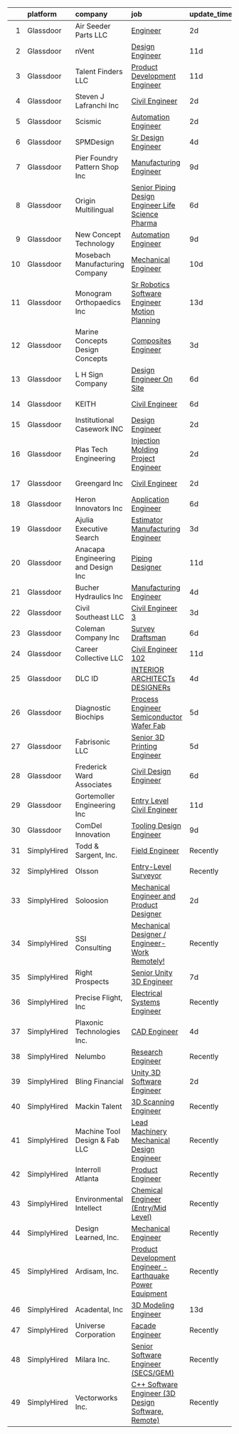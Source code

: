 

|    | platform    | company                             | job                                                                                                                                                                                                                                                                                                                                                                                                                                                                                                                                                                                                                                                                                                                                                                                                                                                                                                                                                                                                                                               | update_time   | location              |
|---:|:------------|:------------------------------------|:--------------------------------------------------------------------------------------------------------------------------------------------------------------------------------------------------------------------------------------------------------------------------------------------------------------------------------------------------------------------------------------------------------------------------------------------------------------------------------------------------------------------------------------------------------------------------------------------------------------------------------------------------------------------------------------------------------------------------------------------------------------------------------------------------------------------------------------------------------------------------------------------------------------------------------------------------------------------------------------------------------------------------------------------------|:--------------|:----------------------|
|  1 | Glassdoor   | Air Seeder Parts LLC                | [Engineer](https://www.glassdoor.com/partner/jobListing.htm?pos=108&ao=1110586&s=58&guid=000001815be0f976b3ef239cdc719855&src=GD_JOB_AD&t=SR&vt=w&ea=1&cs=1_3eaa8112&cb=1655103879990&jobListingId=1007931454522&cpc=9C2513B8B21880CA&jrtk=3-0-1g5du1ud9r0i8801-1g5du1udnjm5n800-b5a62d5b1962bdfd--6NYlbfkN0A4hgeKHdLyHgzaskNEvl2xXMVaueUT71iJOYpLYISQUFvRYNkZjTydQ3Mt1guCgTjyZfk_dqfLWB9hEZbgiAsZ7YXLxNlxCbhIYVJP457aFnA89Syza5Vm2UhJuW42rcF0keUIM400c2okr5DRxuaIS6rzuAeg2edxT2RE0n1C87hG0eshOafxSLHa4vdgTXkTVX-xknRzOuejXQ-omcwol78GHM2I6EWo04BpKl0aghUDNfivYQmTiL2hngqkRjqHGPfEsiCSSGn2N0PG8k3pjkt00pl7WG7ZHqovZTJi01_1gsRQReOKAl1w-kNDcVghjdMJwRFUF4lPf32o9mXyet_9YgJJc9gr5MKXxB9uAR4etiHgg1Lo4N5Wu_V0JbegOrDi7heE5O-0Ky7GSOwTUwWNTkIYvPEj4fxKs-C-z5cWD8qXcUJ3dhMNDJIPiuTyv7KTmqRjx_SPwM5G0I0FYy5ZWMB5ndIw3apFSVgGUlbYfV4gFTqW1-YzGQfy2dZcii8YXUzmMg%3D%3D)                                                                                                                                                                                   | 2d            | Grand Forks, ND       |
|  2 | Glassdoor   | nVent                               | [Design Engineer](https://www.glassdoor.com/partner/jobListing.htm?pos=124&ao=1110586&s=58&guid=000001815be0f976b3ef239cdc719855&src=GD_JOB_AD&t=SR&vt=w&ea=1&cs=1_2a2efc1e&cb=1655103879992&jobListingId=1007910256448&cpc=0EE5FEE5411F3FCE&jrtk=3-0-1g5du1ud9r0i8801-1g5du1udnjm5n800-a0cc3218d8e3584d--6NYlbfkN0D3i72orrLQAa1LpB9jJDiR2OK-4cCnaInnMPcveK-LansVscks6ot7MnNtbpFxrZT_40aD2f5UNteb1-Tagp5YtnZc99AWEx_imnHi7pZfpKGFexgrHCz62YD6qTwRZs5ob23xcajzgpB_isOTXoH7i7A71csBImj2ZIsKmQQaxWTeBQDuTkAdhDllnjK5t-wNYQsGjMbqftuKKT3R9rpaiH1JoFqYwywikXVbQVP7Cf61m32OpsHmnao5Ngf1SVvzHCK7IXEi91u8BZMnKY2yjAOSRZmYeFGCe16kmUAYW9aCenni6SRcs_4RymafRCBCvaliFcjEz8PeQJ99ThKzM7qcs1fRPF_paPBs880PBPG-4jEBLhCXJjiM8lpsc23Yo6hpVGVfhZVxnmuUCPem1jjSLPSmxGX72_OOCi-Lem4Slm-ndhoRHXgmiQuTvzxhNVvIgjCyyZTbHRnb8k7MLrkrkLkPGIV9Y5TSQ2rcqsFFz3Q99_0CsfIM6xPWXBM%3D)                                                                                                                                                                                          | 11d           | Anoka, MN             |
|  3 | Glassdoor   | Talent Finders  LLC                 | [Product Development Engineer](https://www.glassdoor.com/partner/jobListing.htm?pos=104&ao=1110586&s=58&guid=000001815be0f976b3ef239cdc719855&src=GD_JOB_AD&t=SR&vt=w&ea=1&cs=1_f14795ec&cb=1655103879989&jobListingId=1007910464933&cpc=E1ABE850D0BD23AD&jrtk=3-0-1g5du1ud9r0i8801-1g5du1udnjm5n800-7fc2c6c1b4221228--6NYlbfkN0Dmx3LM07LHmcTCfdDxfQq3CMLhHJRcstHwhFddpL2x3mjb4UubdYFdrv2OfN7tAbPrVT-o2BejKBm_eYv23c4mXWIddhJoj_lHYDKqogwwz2NO_PTsRXIwqIIMY9UbTfXE-yAXTEzNkku9yS_TldXOp24C9L4vASCGBJyXoWVKVp5bcRC2mlWUpbx4C70Ih3KWJv5PToGRPnq_v38uN0nhjF095XfpZyeWDgF44WlvA088HdWkSmOeLO-g9LHSfVKSuFer8LoRMgFrEtmRLcFtDxRnDZBpMiLg-jOhhrPHH3XC-gP6ujEMnGQav8K6OaqKhkpfTArW8lP4a2DdwOz6BEO4UA1vM_R23JPyA2S_9hfnaeeJS6i2v65mJJr3yznfWdirA-Nqvj8gZpSSnZaR6D5ab8AzOg6gyg_ld2mdd6aHiNShaFjMJuwqsNQFZQVlHp_lQPi3nxVMt689h8KexsAeEQ_tbvP2Q6_rgGKclEM3-9h_4nN9p4elk3pvX835ldhJ8Mp8ShiI4ZmPSHNktm4GLjGUIJw%3D)                                                                                                                                             | 11d           | Arlington, WA         |
|  4 | Glassdoor   | Steven J  Lafranchi  Inc            | [Civil Engineer](https://www.glassdoor.com/partner/jobListing.htm?pos=110&ao=1110586&s=58&guid=000001815be0f976b3ef239cdc719855&src=GD_JOB_AD&t=SR&vt=w&ea=1&cs=1_a74031a2&cb=1655103879990&jobListingId=1007931518793&cpc=C8DA9B4467A3FF0B&jrtk=3-0-1g5du1ud9r0i8801-1g5du1udnjm5n800-385f0f4015f641f4--6NYlbfkN0D_KRozbKJx95I3LRYgbj09bqBDFeyQG4s8tCOB31p2DKMkq5hq3g518d6iI9Ip5ljjna5yZ_K76drkdTyUI-r60RFXK75nWvQnHuvhOzKs5TKIR93TZDaylUMFjUTrrZE0oUNsmzbN4VfAHZHHpp1uwuAE0_0JZ2FZavhimMWoiwzdYFOXLKV4YZ-IKl4hWgWjZCvTw1NIiRyW6dkwZEimLObnPqgQPUJais1MewhUkAFc5wsJ7ZiWXOyMBjkncXUd01rfhYH_x13kbP5kJ56NECRvnAzagayNiHYC47SFJiscM3Hwg8ft97rYPx0HDgDYxco1sXltNJuOammPLgUGihOmt6ZZZijLFc_wn6UxfMqGXJ_8Qn-JR9_AXSS4ikaqZYcxLME1JPVke4POHbl3RoUWLNu92QMGk70ksuAIsEVH8WufPHsbU4x387AM3pjScgVn7wKnxFdN5MKboSTAt0i4LOiR3GPLjz4oFU7qVni2R4khGwYwTW7LqhP2YzU%3D)                                                                                                                                                                                           | 2d            | Petaluma, CA          |
|  5 | Glassdoor   | Scismic                             | [Automation Engineer](https://www.glassdoor.com/partner/jobListing.htm?pos=126&ao=1110586&s=58&guid=000001815be0f976b3ef239cdc719855&src=GD_JOB_AD&t=SR&vt=w&cs=1_693b23a1&cb=1655103879992&jobListingId=1007932462188&cpc=2083F359452D1586&jrtk=3-0-1g5du1ud9r0i8801-1g5du1udnjm5n800-f6a5f4476e74f2b3--6NYlbfkN0BJcBt79y6NZ54mldSV6pCIbNfyQsk6fvkGYJgKTUfV5ibIATVfhFIntzPvZgxSDT-WSp8fWGNav6Gm5Oew-PCCLyciFeeNLfC5HgRg9zRPp99hJRElh4YDAO82xR-Uwf9ZiNjqIopVRFPKaSh8vUF91MOQQzNwbZHEUTrw-xKPJYM3q1j1t0wrnXWpc8hpHmueibuz1ax-paOvY1ZK5j2Qlj5TSiY-v_QVvX69AOph3Qe4nQ5gUPJ-Qjf61Edoup4MSkvwmBcVmyPxVnbMp-AIFrO4c0OflQwjG4NNW-_JMSi3rIkB-0dugaTQfKrN8FYyEXDFocVCraEO9akzVaj8SXdPm54q0e7tEGXQL_Lr5CmEEgG8wl9YeIVKLIqW7MpFpxZSgVe9fJ4ItneeHOzXc4TDHv-wlMHSiaf9f2OA08HJA-x-mDsltQpNdsDuwL9HfrhhaQ0cAKYOAHgv0XI2mBCUMVGSkMNbL1ux4Ql2c8au4hildocbB_4e6GA0ugodB_OYry4EOw%3D%3D)                                                                                                                                                                             | 2d            | Orlando, FL           |
|  6 | Glassdoor   | SPMDesign                           | [Sr  Design Engineer](https://www.glassdoor.com/partner/jobListing.htm?pos=129&ao=1110586&s=58&guid=000001815be0f976b3ef239cdc719855&src=GD_JOB_AD&t=SR&vt=w&ea=1&cs=1_bd9062c9&cb=1655103879992&jobListingId=1007926171705&cpc=EA3DC4EE538DF8B5&jrtk=3-0-1g5du1ud9r0i8801-1g5du1udnjm5n800-60d5e291bdb3368a--6NYlbfkN0DStuOxfeU6oMr8HWv8ZsY-oymFjh9xWjVYq8dh0_h4YnTzMdR8dgKyKHYWMZ5s0EevuVP_NXEKdu6azpDF5jjpFbPySv_3BH7_hYJoyRGZRRQCxInpNzxGCkDOW4cVtGy6sQk_vjwJZ0eFzNYLQyvb0A7ni_MH_yNRYL3FYb4V1RktRbKpAXnhz94O2gz99x3hNO6JjfWPQoBNmIhY7lya3HkjFMDvcmU__gKu8G76yERby-qClgG2cQiDJSTFBk2a2MKZkWoD-gKd5zvQKZG4xnp_-jPynekTV6UdErVs3fJ0Wrx8E8PKmirJNK3_CYsNId8ztIgc0Btr0YfQbBlajUpiUW-UX0A9yw_zrPKVz3ZU7xM9nhIy5ASM6SJyUiN73LxiF3tFDdoigix9N9YojZ1p_e5rLaGj9fUFU__z5Bye9jrkwdflrzxglAROs4n3eaAUZ8ZfHGuxm_r7nTRLs5DLzIwuVp7-pXPgytrCWxuahKLt15OCU9SwjwzjuP_va0kgqRu9qw%3D%3D)                                                                                                                                                                        | 4d            | Orange, CA            |
|  7 | Glassdoor   | Pier Foundry   Pattern Shop Inc     | [Manufacturing Engineer](https://www.glassdoor.com/partner/jobListing.htm?pos=128&ao=1110586&s=58&guid=000001815be0f976b3ef239cdc719855&src=GD_JOB_AD&t=SR&vt=w&ea=1&cs=1_99160ed8&cb=1655103879992&jobListingId=1007917043110&cpc=33D6AE94C893E64A&jrtk=3-0-1g5du1ud9r0i8801-1g5du1udnjm5n800-d5b19cf5880cefbc--6NYlbfkN0D_gDeRH3AcmDelAn9pu5ORaDQbkQb2J8cTISsebGA0RJmBTMNJluu-q8hVGEhfMrXGGQalALjyCT7HbJmTulqZhjJ5wuncgvm7_-LMJK53va6Iahkjtr3D53G7EwHPKISoxZ2GRuDlXEwZXwIgi9ojFAQwYdyVq6oNBYVFmwlEwi2GqfyM8OruzObAn9ahgNuVVvuxuGYGE_Yg1hitZpXPS2xnG0mVGPMpZSCLKWw-gmsZqBmx9WHp-ZtCXkNRHU_5maqZnS4_VS2ltZsEqgXXS64Wl2qbSjbMq49GBD5PbOfbthNp5jCkjnAgL4PFeLBGT82-nP_E6Skh8uBPoyQbiTgqr0MzWQfte2NM9k-KdWeEmEXCcbLHT9uPGzZjkbkygY2-IOkIZBLq1O7q_U-B9g8zEdLJGwnndUbZdBP0-rX-Z9xlyap8AzqHweDQStCzKEqGXHZExc-ipTsBqvxbZ7YeNV6LnHh0KDr5w212RuQoKEJsH6s8wtQuQgSvv8eh31ZhegfCXz5Zv6eIKfBTdgubMpzQT0XfLl_egSoSEv3JgD2yIVhsWksgyOvdgSoB2ps2Z0KYX80Bi6evnGiYNfhjU_3CYuoh73FX1OD7IjKkQTlS_Yn-6uSPHBnhhkvmrITgM5-L1Bc3EKj_Lz009Omn1188lVuoKDJSLhTjL60wpsOAPMLx) | 9d            | Saint Paul, MN        |
|  8 | Glassdoor   | Origin Multilingual                 | [Senior Piping Design Engineer  Life Science   Pharma](https://www.glassdoor.com/partner/jobListing.htm?pos=127&ao=1110586&s=58&guid=000001815be0f976b3ef239cdc719855&src=GD_JOB_AD&t=SR&vt=w&ea=1&cs=1_b7da0d25&cb=1655103879992&jobListingId=1007920784146&cpc=0CB11CD7058F7FAC&jrtk=3-0-1g5du1ud9r0i8801-1g5du1udnjm5n800-67e0b1d8e271c7ce--6NYlbfkN0DEb5-FqHL3o0Ms6BMs-zvyBFEHTKhNdBwnpHORpID5OVkRygDx9KTdmt0OFcE21-XgoYmD9Q5YZCarYDoszC0XbqITlVlztD8DYdC-h4_we927eZMEMVKeVi6vfxq0pSxJNvGYR83mkWkaHVCcf5c_gWpfgrgw3ZU623f_0dwAipde2IAqy2-Dx0r5RbDxHtFKeJ_1hf10mRskJXmJRrMDnGsDaKAWfSLU1Eq9viWky486h1jopEJBhMCDNEo0UxCDCJFePhP8kgBtOByt9La_5VqNBiUc0VWPKgJB6D_9rDZ6yPNrWmWBPobCfZbWSrK95pHzOKRlnhyMs_0y6xPmlW4A8SgNlo7liWgkTod2WVkwKbUcIN0umBoC-eyy_E2eVlyCqU7kk8xcktS-XNuhEIb4yZ-9uljpJk0Nysx84KxbV14X0exKA4T8lFP2wr9bIqhAkJl-DrzV-geH-xpyaUS5cWWDAsYHV89tBbSo9JbkT-TMzxQNhdrVdQGp5wBwcZz5ndWB_5HfNAfhUsrA2siJb9xn0PtYvHbo4SebsyWQHkU8A17j)                                                                                                   | 6d            | Charleston, SC        |
|  9 | Glassdoor   | New Concept Technology              | [Automation Engineer](https://www.glassdoor.com/partner/jobListing.htm?pos=111&ao=1110586&s=58&guid=000001815be0f976b3ef239cdc719855&src=GD_JOB_AD&t=SR&vt=w&ea=1&cs=1_76789860&cb=1655103879990&jobListingId=1007916114937&cpc=E5E593FB54010139&jrtk=3-0-1g5du1ud9r0i8801-1g5du1udnjm5n800-b1db75af22cf8490--6NYlbfkN0Cd5ZvLdai7cR0fypH5_WiGezUQesq24dbKuF0ly35yawz-zFSILgXqHJa9QcdWC8MZYKwwydhwacvMTc6sA6bsrQwwlziV77RbvEmN2EjHMyTU499XWHcXltMaehIiHIJx_8ozzZjdLDgccWoHRAfl-42Y_vtrLP2rrBkSkK6wDRULK5wAPxKyJEHIKxaWx3L3fgqld3ZO6XHG7EMXcvUsMiLSaprONk2h4JQjpxRGYgcKeyKHT6HntSxExUYPkNBlDqvVU6CfcetZnZSETxc8ypC3i7yfhX-d4Riq7ywgMkSFR7iSC6D4_TH4ex9Kx8TgxgMK-bVi9ZnqK58qzwmtAJwaeh3NeEQ0ylU8bROa7Migxttni3vAr_SOdRZRNCyqxaUZPH_jPEsqol1dbNpRvhsxRty1l-nMJ8qlygThSmXq7p9qQGPRDe_W8GAkqb28ue6grle50E6PD-90w9Z7ViMwIv6umI1YO4gOvb2szT6vMmmn7ysG4fY-IZd0O7rkLzJXHzgJTQ%3D%3D)                                                                                                                                                                        | 9d            | Emigsville, PA        |
| 10 | Glassdoor   | Mosebach Manufacturing Company      | [Mechanical Engineer](https://www.glassdoor.com/partner/jobListing.htm?pos=130&ao=1110586&s=58&guid=000001815be0f976b3ef239cdc719855&src=GD_JOB_AD&t=SR&vt=w&ea=1&cs=1_05463373&cb=1655103879992&jobListingId=1007913860840&cpc=5AAB93DDA8EE062C&jrtk=3-0-1g5du1ud9r0i8801-1g5du1udnjm5n800-ed998b3e016a99aa--6NYlbfkN0BTLkNy1aqfpNHDsDWkhr8wxzCuhvnzp8-n1KEHApuNzKHTslQQMMvF1sIbAkRNJRkV0ary2FZa4Sv_ZlPT5RfpCftNJcPC0h62s5Pnzzz33PYo5pvs9Xqiwwe9e3cAXXgLbkjhlJLWgLz9Q1brU0_h5-fhS02dRCMrnk-zOx6NHEHi5e2CQ8nB2ygewI3ik0c_A4jjSgyPIoQFQxHmaGmgvJcQEx61R0vs5lCZC_on1g_-bO4auZOE__2ht2IyuYUrcxvsfhs6bw9M5JOpnOy-9-Yz6eNwYlLyl9JHjpUD43EF-tw33IebzA9mnQqSMz8uc5PA0QazP52WicprfORzHLRWcsygnn8HdefgCNP8_HIM9VB5pFSMm1GoIf6DwdrQlhiQRU9t4fJ5PEXkdVG_4rFKU8f8Y_9pUqNvOtUNjJ4NwPXbMmHMYlaUyUql3gI7RzxLp-C8u7-rkOW4fpX0yeIuroXSZCiZ_h3vOAOuYclsuB9ust8hk7h69khXkD4aeclNyi5VLMzuGNoVXDryTK5nXDoqbr4%3D)                                                                                                                                                      | 10d           | Pittsburgh, PA        |
| 11 | Glassdoor   | Monogram Orthopaedics Inc           | [Sr  Robotics Software Engineer  Motion Planning](https://www.glassdoor.com/partner/jobListing.htm?pos=118&ao=1110586&s=58&guid=000001815be0f976b3ef239cdc719855&src=GD_JOB_AD&t=SR&vt=w&ea=1&cs=1_799c38fe&cb=1655103879991&jobListingId=1007903934428&cpc=32EDEB2DF494061F&jrtk=3-0-1g5du1ud9r0i8801-1g5du1udnjm5n800-b69b2d205b41bd41--6NYlbfkN0AO-lx13pzomzdSppJUWL3QXsQT8oyFk4U4LWH8QC50ColyNbWeS4BJ8C7wpDNLCFA3lIpjO0uQw0iW1iU0NfewCP7RHLG0dMZx39E_ExAfgEBPp740Zj96HanUqQA8dwb8MEmlob12KBDxVQLFTZImy6bp_l0j-VYDSKxOMfqIX0dq07Y6SehMx0JjszaVjdl-1ztNeH-rZFjhyBcMUygaYNuOjgOqxTTR2ZEG0YgO-89PmYGccKvn2YLT49zwDNlBspDoD2OHj3RC8GclKrO60Ryt36VarGrqb3u-ieHSUR3eOuqYRSmLf2RJi73PPZXs0sEyayuNiuLI14gxG27TIProYOOl3HGxDXqnrz0hLTyK6pA-5nZhKlq5cnF1eyVYULam6vUYruN-0grSxJJp0_RXvfIjR1De3QWTYgo0Wmm1OWyD2bPfpd48ThB9IBZljb3SOhGI1givRtB0TTeSkv3FXMSqUE2lHQrbny72aAjr03GnmzHPJvYw8lpjU1qi1oCvSz0pEVegRxC7uyw4l8s8rS7wbuIXu-0Y0wzTYg%3D%3D)                                                                                                            | 13d           | Austin, TX            |
| 12 | Glassdoor   | Marine Concepts   Design Concepts   | [Composites Engineer](https://www.glassdoor.com/partner/jobListing.htm?pos=119&ao=1110586&s=58&guid=000001815be0f976b3ef239cdc719855&src=GD_JOB_AD&t=SR&vt=w&ea=1&cs=1_0a51e1bd&cb=1655103879992&jobListingId=1007929209976&cpc=3D124ADD2BE5A259&jrtk=3-0-1g5du1ud9r0i8801-1g5du1udnjm5n800-eaa2989d61b949cd--6NYlbfkN0AUf8boUt7H4cMlPFU3gqUnQK2vV9nGchA_NqFtfOgVA0Kyfl7wM1SYIGg5L8hXLhuu5TqTRo6q23Xf-Iq9ynd7wJGsvU7dgIhl3xxC5s92hlioodKZq1xcF85K8iCwDbJzVBpX8-54tuwKasnX-wj8u8yo3h8_brOdm2cIi5wGuCpS9As2QWxKkYAmAo038FRS9g0ZXhPRm_lENe5OBh70mecmR682cLvAu_tYsYb_U0mkGtgGHTnGijI22GE-_GFAwMrpitPZlBmKtw9IneVwg2LuzXrB1ZHRS570yRGG0ryq6ma5hzb8u9am6iL9ZEtB-ax0w5yQwH6Wyx0SWAC81KQEZorarJKaUcLn-WjZNKcgPsHKCKcYbK1LKA6xH9ibXswwrlnGaBmc6RkxG3pYyiJxCzbBMZKYducb7_KyfIkctxnMxzLYMQq_waYPf6VGhjb6EUW-bwqEIo5e_MPc2pj7vaTFabQN7kRDCV_7tTTHCyW7yDCXJsXfXICsyYR2ASfu87IQAw%3D%3D)                                                                                                                                                                        | 3d            | Sarasota, FL          |
| 13 | Glassdoor   | L H Sign Company                    | [Design Engineer  On Site ](https://www.glassdoor.com/partner/jobListing.htm?pos=115&ao=1110586&s=58&guid=000001815be0f976b3ef239cdc719855&src=GD_JOB_AD&t=SR&vt=w&ea=1&cs=1_b0678c19&cb=1655103879991&jobListingId=1007920858254&cpc=32EDEB2DF494061F&jrtk=3-0-1g5du1ud9r0i8801-1g5du1udnjm5n800-576f22a3f9372537--6NYlbfkN0ACTeRvGRFS6hadW-07x_K1RnsIE8OdH4tufuZ5eRAiXvJP4uszTk426Tb8mQzYLhpBcRQeFPeSCdotXtpUbTibZrraL0BacK3jCDqwR0psUrcWQFOfYAwLegFAxr7RX_zO074zbiRSXSefUaQYMkKSIe6lsNHyOP6fQd_PY1v7sKTLJNVdDQjDGKsgzp3KFKqa6GDjJsWIcah_by2LrLGQC9fdMKZDoK7TGHVzcEwUN7xpsNRLNXNAlRFEyMucp4lYfn1itmbk46efLZkZpTKfbN9MWqyhQAHJoRrE_nmoEcifHa5LGQvR_zXQ_yJepAp4qkmCItz2AB2LcwcxalmSVVTV36nzvwq_liq073FHnVYPYC2YXGetoM9MjlmeO0Cqcvwn-FeH-cQnBQmOeQhhCCiQp-bxsBnJ2MUHqa4boRrmDaxdluMjfXbpf7px56Kzg-KnxZDmQ0zZtOSCoEOBiDqHoIk82yuIYKDkTMB0vsgzmWyzMtlymXNpNVvqpTKAQI5DQN4jXw%3D%3D)                                                                                                                                                                  | 6d            | Reading, PA           |
| 14 | Glassdoor   | KEITH                               | [Civil Engineer](https://www.glassdoor.com/partner/jobListing.htm?pos=107&ao=1110586&s=58&guid=000001815be0f976b3ef239cdc719855&src=GD_JOB_AD&t=SR&vt=w&ea=1&cs=1_9d30185c&cb=1655103879990&jobListingId=1007920846038&cpc=C329BE6647592046&jrtk=3-0-1g5du1ud9r0i8801-1g5du1udnjm5n800-35b318bb75028696--6NYlbfkN0CHpSnjIPxMtekS58WZl5Olhjo2iWL5RjE_Boe0ccr3FpZkwzxCry1a9C7S8suNxVCJ9KfC5c3lowpG8bLphS84bXbWSQIwOm1-0-Tvji2M_anHnVRb3G92FA2uudOgLBrUJ1IcUVlSz71RWTla_7PsZN1QyVhwmDAulSpOLQibzzR5NQn6kXaXBDC5w_GUnIKjrhOFrgKjDrUmDiokKJGXKHtRkXfgRaHUlQZGYoUWn2WjXdmqvqQrXSiLzRGOV3abf7z_3YD5RDO97btrfh-XYtqKdlHnE00oa5Iyrh6BZM7f-BZ8s7oa2Ensvf7ZYWj7Apfi3KNTxVoWkVomxFxkNp85oDAgf9-OmalagxcMkvTfHmPYmZ4xbRVkUpVWhTVPntPbrOUlCEqP7ZL95jcWQEqeHU7-CMLorrrorLb_DM3Xnsz8wFM2fn_tnZ1eRy-s6Jjoc0sFTiZgM7aDRNfU9mV2Lm9XegbbMdvTIvAyjK1bMNLV_MIJsymu3e1EhxM%3D)                                                                                                                                                                                           | 6d            | Pompano Beach, FL     |
| 15 | Glassdoor   | Institutional Casework INC          | [Design Engineer](https://www.glassdoor.com/partner/jobListing.htm?pos=114&ao=1110586&s=58&guid=000001815be0f976b3ef239cdc719855&src=GD_JOB_AD&t=SR&vt=w&ea=1&cs=1_59cffd53&cb=1655103879991&jobListingId=1007931646986&cpc=CDB9C1302B0E8A75&jrtk=3-0-1g5du1ud9r0i8801-1g5du1udnjm5n800-fa32cd192b509f23--6NYlbfkN0BzyIYrTMR_AjNKh_kvAG8N613gtHPANQ3sdLTkrtBd-5uEBpCZnEce6ttHDNTHlQMYmpuZQmA_TSQ7EohKcibFapuAYlHBSn4R1-atEHhRhyGam6I3xhQoXGYg84x66gVtZeneh82NGWDKq85jmCCHm-H3w84VKgrEiCZCaed6ljru1dqfyNVcAUtueHTZKAyaavZ_HqMDVCU69jumsH8EuVqm4apHK1sc0FR5a_BwGE0Zn7SwqTpB5L1O7BMRbUpZTE9zsHPK1EqtwA5t4lBdMyZ-TqJ3g3Fk1MbYur_zG-R5NoRPa-qUlqJab1WvYoNFHfZHnu2zLHHfE7AtAnq0jCYg6-RPJH2eV4HN8MlZkB3veLgnyW1VPrx3eKA4OPqagHr3EMPrFDYnALRgkHy53a7XeaD5FDSbdG1G8AzLN-tvYDntqd4qACN0faxP-o63CamylycptuCesyw-8-a_g3N4tObhUMG3GXTtS5q1yrsCTFaYHAcuUZqYO1WjBrxnrby5xLpN5F_bug5mkF8a)                                                                                                                                                                        | 2d            | Union City, TN        |
| 16 | Glassdoor   | Plas Tech Engineering               | [Injection Molding Project Engineer](https://www.glassdoor.com/partner/jobListing.htm?pos=113&ao=1110586&s=58&guid=000001815be0f976b3ef239cdc719855&src=GD_JOB_AD&t=SR&vt=w&ea=1&cs=1_05045794&cb=1655103879991&jobListingId=1007931762675&cpc=A59E21DFACB730D8&jrtk=3-0-1g5du1ud9r0i8801-1g5du1udnjm5n800-3311aace6e91bcaa--6NYlbfkN0DukAwDndutArnS8OT3znlJ-TW2KpK_7rZjO0LfXc6UVH5gGuOvt159jy-MJNvf4gW_xOtI96pYBZt5z4cKWqhoTuLn9hzu_VvJdh67XJM6gXDrb9PN7_82AMZbP2q6Ba_jsMSJv72kDrGSYBNRhdGfWpSqlXQ5Masmo2h-Eqly8wvSP6g3OzBaG7iHFsUVniWGhyjtRzqKaA-C94RQ_oszx9ubd_25iF0m0ZPEu4oGckVI-lephuyx9MrlJ4qJlvf6yKjSvqROuf14P1EWnxE3w0ix1GgKUfjglopa2Dn9tyubKGvBBeVGZ_N16_dAa2M6SrVbwZPi8BPtKta9Z_BPIKMm9U0yJo9jj_FiBWcR-G-dunJg5XyadrwtTHtdXUjMp9Dhun8XfIw5KvEdu2Jo00TYWOAdJpUuonjhiWTFuQ6qksm_BGUKyyzF3YSOOSuEBI-Q-B0as4V9gyJd235ulgO39SM0PZXy__C7pMKMvk9VymjRsh8YNNJsUfMQ4cCOyl4j7aqk0Q0eI2jsv3Pg)                                                                                                                                                     | 2d            | Lake Geneva, WI       |
| 17 | Glassdoor   | Greengard  Inc                      | [Civil Engineer](https://www.glassdoor.com/partner/jobListing.htm?pos=123&ao=1110586&s=58&guid=000001815be0f976b3ef239cdc719855&src=GD_JOB_AD&t=SR&vt=w&ea=1&cs=1_707083dd&cb=1655103879992&jobListingId=1007931700950&cpc=2EF6D2906DCBB2A0&jrtk=3-0-1g5du1ud9r0i8801-1g5du1udnjm5n800-cb4a9421297f3a7d--6NYlbfkN0DdNONLqhA8z6QrX6vw37qu8cGScUjPKwqVQr3YAsb4-1kF9zPio8EJeW4HugSMW3wiY6Hqf-M0tJc44ao2P3VXiO4PeKILn8-UL9KotShB_UAwLNnAdt3SF7In-sIhwJBxohhSuJqduIEPxdwx5VYhSmkrZryvsm2E96ljxZaDSWNNvOZDu9c2YRnKdOTtKo4BqGJemqCH5v6GHgifP1qMnO-cqZJg_KJCT12vqecP8xQPvfHS4DeruYC5gBJFfjGTmEh6OP_YwT52Z-JB6895DEgPkFhKfT36Dy6VB7s2AA7kjJgC8JAMEMhnS61GjwMjhXHWEfjfLGu8hVo1JeIbw2JL_n1TbB8bCtnpK5Qc8WC2BOGyzrwNRKrr70NRs0k0IxiiVFgCZM56NK7mG-YwgMjTAmluIeUunvS7oDQFZ_gv59iIu96uhISPWBJ6DDe2T08IbXkbNXRagor8OrdNm9wUgKs9p9aL1NYy1rMKhlMiGEGLgqqW6ui8cWO4V6i6qQBUth1FzQ%3D%3D)                                                                                                                                                                             | 2d            | Lincolnshire, IL      |
| 18 | Glassdoor   | Heron Innovators  Inc               | [Application Engineer](https://www.glassdoor.com/partner/jobListing.htm?pos=117&ao=1110586&s=58&guid=000001815be0f976b3ef239cdc719855&src=GD_JOB_AD&t=SR&vt=w&ea=1&cs=1_ef0fad56&cb=1655103879991&jobListingId=1007921072711&cpc=D5521335291FB266&jrtk=3-0-1g5du1ud9r0i8801-1g5du1udnjm5n800-999aaf3812838925--6NYlbfkN0BKgzQyzTF1Q9mOsR1amaS-juVGLjHt5Cdom-gEF9y-xeJJUKVdh3iJ-Jf3G4cr8JyYo9KaoDSOLcZkg8G5x4fFVgEQZ60rr_sCbpR_hufRh24ARfCH3_5aVEKQKPFdMP5kc7ujzZCQbVT6rXyPA2_t9iOCY3bLV0NwxHITddHE5deC3v0gOhcIo2J5VXB05Gk75EoFEW0lsgXE5wr9I63gLkX_wK6wHyN7ScSOro-4pMraMoMYD1UAjCrkOW_TKxwkp4i1j7D3Ddsw-OqB4ZksBkzvIuyTeArdUzAtxNp-DJzEUuSWCL504nlQnzCG5yuAx6drXLWIC2LRKSf2MN_Bb6qDRAPFXuOdkrr9RAl9x8_yWlS4xYonbTKub9vJLxSN21aIdthOyxDLyXdYp4PfnogQz7AG-ShAN_5HaaNHiJ3Qu-KfPRbgR3WwdhKqJgJYtAXv9u84JejUul3U28SN1IH26IwZe9TPOEiQwxP48ssNs6zDha4M9PY--f9Xnkw7GExymA4S-w%3D%3D)                                                                                                                                                                       | 6d            | Roseville, CA         |
| 19 | Glassdoor   | Ajulia Executive Search             | [Estimator Manufacturing Engineer](https://www.glassdoor.com/partner/jobListing.htm?pos=103&ao=1110586&s=58&guid=000001815be0f976b3ef239cdc719855&src=GD_JOB_AD&t=SR&vt=w&ea=1&cs=1_1eb7a8a3&cb=1655103879989&jobListingId=1007929408045&cpc=7ABB763DD318D877&jrtk=3-0-1g5du1ud9r0i8801-1g5du1udnjm5n800-406f2944c3fe3ea8--6NYlbfkN0ASg2WmJshVlbtOympeMIpauy0O-54CjqwpxeXvEA_9T-YxS3wwO4f84KBPf_lPzlu2zvmhsomPUN8uPMzXRCVrglmAD7Zz0OBjmNxx_-36lTPHCst4_lsU2Mun-lakXH0PdwBjomlIdG8tKfihWVAz8hvzLn50sf5pl3Z7govSQpSOzYV40-MGDmQcW-ltLEgD2vMT-bmJ6TKMrthxpiVygThvUDQoA7Mo25kehWyBXpQ6fjBb9hAIq4IDMbz8s8CQeU6Xrktr7FMgEVvUx-B9YZ6l1xLUk7NA8VzRW8xZ-APtcTuALp4hh82a4BAdvGZU8r-m8yNGXNEKVGJXm0ArsvTV0Ta1Mb2mFkzhb4ou1gCDJp5aTRbTt3yAzAFHvTm2-MpjiVm-wDNJ-YFZ6NK83jfhcWC3PX1KaGT-GxdPOq9hRF7ieWqQKWhQIWdmA7IU5FGtCyEzsb5wg3oCSnt79IId4Wm21kBOW_OAlN_FqsEnVOdH5bptt0KNXW-DZgG6iaRBUqLMiktgiw7XaAL1T717kIs6HklKrXw-ag7aKw%3D%3D)                                                                                                                           | 3d            | Bellevue, WI          |
| 20 | Glassdoor   | Anacapa Engineering and Design  Inc | [Piping Designer](https://www.glassdoor.com/partner/jobListing.htm?pos=125&ao=1110586&s=58&guid=000001815be0f976b3ef239cdc719855&src=GD_JOB_AD&t=SR&vt=w&ea=1&cs=1_e66b81b1&cb=1655103879992&jobListingId=1007910057417&cpc=B10A9FC3F4951E79&jrtk=3-0-1g5du1ud9r0i8801-1g5du1udnjm5n800-a79156e3f97e963a--6NYlbfkN0BHIfC1zsKGIu0R3teaIu8liT7fbRNLaQeDQfcPJweUK4y4AHNnaS_jwNF5KMDoi2OTEAE2JbALVDYHnu9D04J54s-gL2E4R0F4HVM5A9IqGPg6MHkAdYy3THV5kZt8LKgepWCp60VzqLTUtGbDhAvuSbD3P9HY1tiobGOPu12MyOORFCfM4Oh3GkYVL_yB3Lbqu7OykZ5MqnEnvM6EmeX5C6iu6xkY2_rvWCHoqP7WwC_DJwcIjpInfV8DI6juRhvn1nowVE8OxCdj7GZfFUatqq0MlVvi8IZMjaOTgRVhaua74hfDMQluhazCq4ooN5_1kbftlZHi3E2Lgl8-IYK99h0E9493NGFzSn08ZmjbiyQIjJBVW3gnzsMPxGVBdISTVGRMR88aL9DrVpLRbTdHcSGzw5P6AzLfwP2vyK8DNoNiVgnQm5Rz_DnPHV8HsJedTvgFazivhNL9aodonILT1dC4LaP1OXHR7FKSVcDaftanYuDJCeKDGlVscNb3kj3KaJsxL-a9qA%3D%3D)                                                                                                                                                                            | 11d           | Bakersfield, CA       |
| 21 | Glassdoor   | Bucher Hydraulics Inc               | [Manufacturing Engineer](https://www.glassdoor.com/partner/jobListing.htm?pos=109&ao=1110586&s=58&guid=000001815be0f976b3ef239cdc719855&src=GD_JOB_AD&t=SR&vt=w&ea=1&cs=1_e73c03c2&cb=1655103879990&jobListingId=1007927150782&cpc=D10975AEA81ACBCE&jrtk=3-0-1g5du1ud9r0i8801-1g5du1udnjm5n800-494fea057ae5b508--6NYlbfkN0CB1tmP7rfbaHtYFmPjg1Xv8BJr6DUbyz0HQmM4H563AjxRjcRiypFGX4IHJZFCFGge7epG_EZCKQKVs7Roc7Wmhp0s0gQ_6tdLZ60TY9c0rxOpLRnQcbqQTXcoi0pz5pwkQ1YiuOOp2RkmTHTllzrWSR-ze1P3DX3p1b7nWJPhw7bygLPsFXpYmwANt9QaQdPrUigfn2dZRGpj2FOUuXp0Ygn7HnxZQ3hw_EJ8rqYw2fnE_nxEBuGNTHYIp5cg5FFVgG1kIOQv1fRd04B6oVIhc8t7MRc8uQyF_lEUVqsg2jD0hECkQseJoJEaw_cwfCvY7WjbIwrPTxPXUZTFJhx6bn16G4nSr3UkocAjBPyJWzTut4kdIMvgO6O_MdYZ07afwU-jOoKJtKBU9wRQCiWdkVMvguuTO2AdXxRCthZWIDjabWztZcBKMPlB2QQqPLEhmGBbx6sk9rGt0LS_Iem0ziTmZnkgN0aglpj70Hv0mz-vZVS-pdFCeHdwxlbdBtmYpdsOEDbULnUWqMJcSJke)                                                                                                                                                                 | 4d            | Newaygo, MI           |
| 22 | Glassdoor   | Civil Southeast  LLC                | [Civil Engineer 3](https://www.glassdoor.com/partner/jobListing.htm?pos=105&ao=1110586&s=58&guid=000001815be0f976b3ef239cdc719855&src=GD_JOB_AD&t=SR&vt=w&ea=1&cs=1_cf058155&cb=1655103879989&jobListingId=1007929246722&cpc=12B785FB873041FA&jrtk=3-0-1g5du1ud9r0i8801-1g5du1udnjm5n800-16bf6a9b9965ac00--6NYlbfkN0DZZww-p_mr8GWlqIRBY21Wjl_Fk3kglyx5_HcxykVqwa7Oh0kVVaxezuqCFZle__0upEH5-ZKqtN1cY4w8vzqUWKhcHdxnRcuqDx13ajeQtKb8-hVNPCrdK-DfgtllhMZ9S7_FD6b3OFXlwLIgsHCkE2v8B6R7LSRg1kRzU8qxV2OAjUBWC9qfmFFhPu-x8C4sNXGgTo3eaUtdMFHFrNsjokpRJyX6rBIdFWiBqnq0aXIWr44EdDeNJmlfcmEC61BI2dGuV0hVC-XnBJuIr7VZjyjJU6UTkAWu8Alh46xrBFnKb34t2ljsHgUFZAm4hB89Ssxto4_1VyvyR6PfS8PfyMsvjgIT3eBfB6JuORqxzJWCJh7arHKDmYh-ipOan_bD7iZfRbcsYplG1_AsozyhOS2vAc94T7vl4yAyXQZTD4DQi-AHAr1SaFLaDHNbcKkbDgEah74fXxIF3gM0I7QPC54sZXK8CrpzLIL29-MUi4J1dtX3iIFZx6161wPul79y9Zx3ai4PKA%3D%3D)                                                                                                                                                                           | 3d            | Prattville, AL        |
| 23 | Glassdoor   | Coleman Company  Inc                | [Survey Draftsman](https://www.glassdoor.com/partner/jobListing.htm?pos=121&ao=1110586&s=58&guid=000001815be0f976b3ef239cdc719855&src=GD_JOB_AD&t=SR&vt=w&ea=1&cs=1_82408b03&cb=1655103879992&jobListingId=1007921336843&cpc=621637BC199AA609&jrtk=3-0-1g5du1ud9r0i8801-1g5du1udnjm5n800-1293ffffa30f407b--6NYlbfkN0CHpSnjIPxMtekS58WZl5Olhjo2iWL5RjE_Boe0ccr3FpZkwzxCry1aM-9cPwEj3wGtTpi0vEiwVwek3sw6Lxri9wfP6-6Hz8sAJCyZ1FfMvKyqv7va8ejrCHeqgRVpRHD0kcRIcbv7RCQUv6B8DDMvtGPsEvXo46ixI7BRr7aIz27PmqkLZSIJ_kz_6LOeZyD867YEA6V4BhWPaaO1ymTr0U2XTeNG3a62DMKlTa3F77uADUpP419SBsE5Yjk4f08444ID2d8r4GzjzvqVnT0ghv2VRWKqhYJdBkLjNJkLPuOLgilMivZRbCcxMiDyi9012stKmfCmQlS3Oom4lfFp_5N9xw_ZOtN50jiQvXey2P16p5d211Kv60lB9h1PLrfHm1goPuUYbRw-n64blZ4srjaM8bUscA3mKfi9rtTkXHPoTI00_zCSHt4_703tEVQmoDZSF1CQzxLzmWP8SlDRrNkFNsgm8iUw1qTyUwYFBXF70fhEdrenMwjQPOGzCTUAPjtfhmoUJQ%3D%3D)                                                                                                                                                                           | 6d            | Savannah, GA          |
| 24 | Glassdoor   | Career Collective  LLC              | [Civil Engineer   102](https://www.glassdoor.com/partner/jobListing.htm?pos=120&ao=1110586&s=58&guid=000001815be0f976b3ef239cdc719855&src=GD_JOB_AD&t=SR&vt=w&ea=1&cs=1_8b5f41a2&cb=1655103879992&jobListingId=1007909634526&cpc=C7A23A6CBCC4A237&jrtk=3-0-1g5du1ud9r0i8801-1g5du1udnjm5n800-b60077e6500cc70b--6NYlbfkN0AY4guaBc_odNxnJHTncvfwFu86WvDwtbc_K-gSZc1x5JfFjz3bTmW4RXIcMY2gfWthwnR_T5FFFaQouAppxi0txFsEotW_8yIPkMNWTwRG3KcfWx0i7vW_09fbltd3MhAHBouMiRZyH8FhNjRsaLvp1wiRX_0hkW8AJkfBn0E5UNCEcqHMunQ7NRP0QTVG706HgvZmXqgorMlxIfTMjMiPkZ8pYIrk7VcIZctWl4668xxZuLpgoPiz5KyVXMDZSjrbz3HxEAXxJvvyt4Hdkul7AzyeXjonyySwWMWpzFmQLkmEjke_-_r8tcxkagf0arbqAm4i51n4-z5WSQ420DGU8oRwjIZ_vnFhcXnfj2jDabwCZIMY9QMbkROp_yp4rGoMtXwJHFDfyKmIaWqRi-W2c86kCFMKjgm4vjhXpd-va-b9Oxk-5v2T_jNKuepxcJjR71mnDfUF6gruKxfnuhvC0Sqk_8cWVv-ZcicmqM3eouWRCeyUuJ8c-W3ka54NmAFFmQbWvcNoEQ%3D%3D)                                                                                                                                                                       | 11d           | Dallas, TX            |
| 25 | Glassdoor   | DLC ID                              | [INTERIOR ARCHITECTs   DESIGNERs](https://www.glassdoor.com/partner/jobListing.htm?pos=122&ao=1110586&s=58&guid=000001815be0f976b3ef239cdc719855&src=GD_JOB_AD&t=SR&vt=w&ea=1&cs=1_1adab289&cb=1655103879992&jobListingId=1007926065728&cpc=AD2EA44E69F25A1D&jrtk=3-0-1g5du1ud9r0i8801-1g5du1udnjm5n800-da7dc3bf51b45e44--6NYlbfkN0BzyIYrTMR_AjNKh_kvAG8N613gtHPANQ3sdLTkrtBd-5uEBpCZnEceKmaak1F8MBAer5lHzFuFhEpKPAzK4GSP4PADl88kJbKgkvz5RboD3JdWrDzy15hGEd5-39eB2MDNXEZwW13V7_ekD3u6oG4o2UEbTyufZonfI6jhTJjQDCZImeBP9vvmJai00Bz1y1svVqd6NJq7wAK5gYhmFQM1EbjdZUERA2a3LlRX_MoD33E_Vu4v-ww-jx8SnlkaITObRem_pgXLsunTHpm2OVdfNOiyd0lXqU5vU3JgQPgrFhKBEqeyN5RD67rorVBWEBx-SoYvChS3b_TB5j2ozePItQyg4NUfuLdmRxt0iQu8NhrK7xuCLPOQKhguKW2lKgE5EP7xpJ-v1TPFo1HbiTrqx2YRqil8paodAa6nNerWNtXjzh2U0zzR6OxXMfUZEeoZnfDvj3V9rAmgtfVURbzMcCtx6sEJ7cRLyQXMb6kCmGN4hmj3WBOPCWH5h-UEsDHKHgLVoZWzpw%3D%3D)                                                                                                                                                            | 4d            | San Francisco, CA     |
| 26 | Glassdoor   | Diagnostic Biochips                 | [Process Engineer Semiconductor Wafer Fab](https://www.glassdoor.com/partner/jobListing.htm?pos=102&ao=1110586&s=58&guid=000001815be0f976b3ef239cdc719855&src=GD_JOB_AD&t=SR&vt=w&ea=1&cs=1_a84e0ed0&cb=1655103879989&jobListingId=1007924026811&cpc=9EC17A4D95E4A780&jrtk=3-0-1g5du1ud9r0i8801-1g5du1udnjm5n800-f161d31e37a7ef88--6NYlbfkN0AtR68e5gWpPxoovZgA7Udo-dcymoK0NpHFMpIgh7LYz_jF4aY_SHIfDT3dnGwbLMKKHaQHMf3ykyQQ2B84zBsUOYDuiCim3D6EawZHrU7Yeg069nR_-aBcXa5t4jw0pAIH4s4MJxCC-Qn3tnA6x5n0-mYlnzMwC2nyZKCsZndS-dZAClwp1XKlH1v2_iFkrUZ_DprPo6DxrkBgeYTKtfj6jSyHW_LDMs61zdouf2EVc2PbltpZa-qGOeTcnOr_85th33e4lWuHqoh623RzXhFFwpwMDye0-7AEGgWvvMp1nxX4Ms9vL-jTrkvh-P6ezEmSscs12X93Z4P6EgJKSmjrfOvvHtUoz6QlSFqPjA0oxxfsgi1VIwdgTA2Ob72zl9QIJx98XVaXe2YodALVzZRQCHmmS-siddqzCGHPapVTIccItnGJzrR8KThYxmRst4XHtiFxIAYE7cYQCVeiCzD1ckRO8sRBBU79F1qKItZx4fdk28125BRoBlvAhnCcxcBQfn_q53BJWMl7Qcel37Tdcw5ZGS26uTk%3D)                                                                                                                                 | 5d            | Ann Arbor, MI         |
| 27 | Glassdoor   | Fabrisonic LLC                      | [Senior 3D Printing Engineer](https://www.glassdoor.com/partner/jobListing.htm?pos=101&ao=1110586&s=58&guid=000001815be0f976b3ef239cdc719855&src=GD_JOB_AD&t=SR&vt=w&ea=1&cs=1_cfacc449&cb=1655103879989&jobListingId=1007923231745&cpc=B0126A28A76A83FC&jrtk=3-0-1g5du1ud9r0i8801-1g5du1udnjm5n800-0d1cb1734fd1d007--6NYlbfkN0CNayYzF1mBaI40OgT78t3Q2d9IxlwDzhsYR4HK7epYUdjvLWW94mgjzeN4HHaphaRylgRRnwgpSqBaki7cb6mKbXdzEYhj3SSX70hG01Dn13RedA63GrYpCCGWZBFwDfih979RhhzwbNrWjz_sqGpz3wIHewFwAE7qvN-pzDcv38E41Ai-YBrNTfWv2PqUPZppyEbJEfNWALmtOyweMXbM5P9LBhduJTWc9lGmLK9zLoJfk6djSELsk7nsf5UYJldqlPx6Lf30O9ibxhHNpKqvFCsPNimMA7O8dIwRr2exnQMWtBtqPTHoLSguzJNysiiwhW3-gc77SHzFS-pZwt_bDDi2M75JzBsRTxSep_v33wPWYVB1H72IaE_Vqg15VmxvrE1eu5q9tc2EIhpejyipFI_PDjOh7ApeR8YJ16ooq8qzMqjHoaWBoa-rwiO8zDC7QLKtDCITA8rpeTlSwf9Ts3ByCrrA_thxT36txKWl96CXS19yzqB9aT49AqiJbcr3FDzws70Rx6LPA1xnCFJN)                                                                                                                                                            | 5d            | Columbus, OH          |
| 28 | Glassdoor   | Frederick Ward Associates           | [Civil Design Engineer](https://www.glassdoor.com/partner/jobListing.htm?pos=116&ao=1110586&s=58&guid=000001815be0f976b3ef239cdc719855&src=GD_JOB_AD&t=SR&vt=w&ea=1&cs=1_9c01fa28&cb=1655103879991&jobListingId=1007920782143&cpc=A4EBF723F6D1ACCC&jrtk=3-0-1g5du1ud9r0i8801-1g5du1udnjm5n800-3201a31876bc4af3--6NYlbfkN0ACu_hgM4mYOpGjE6TXudS1eLEYdlotK5aSiNrSIRlNjof6s4WZH7bXAj6VK4fQHfuC0PjtlXVrI2y8G9iD2vsVVxWKat3_tWH5_6yvlodKzfeRdPR-MHc1MkZ-rrZiNxWsgw7_X5naAKjj8vvOJyBr36lFFHDBwPILC1DnHw4icnhATyfUqMMN5FSFXLRBFMEVrn0-j-3twx3vUS-zu2_Nw1lXJGawoANb3RVM2nSRNAMbHXuPb2A2KQZH0Dd8qtJb3YOsQCo4h0NcohRcI7dk_-6u-UhU4wjGHi2tTZJWkXX6twR7AhG3AEvau_mmWeg3utvFdF2DPLdEimfQwSYrAFX42_pMZvXbWcMFlU91k815Jf4SzsOPwsV2yP5u1b-3AXZqGaJAzVhpH0UTQzI_c9BoLg9vASw8IUIfUImkvzIu2ulz9yaIa4OcADOjMl5mTEDTtQ_J-vUAW12WifkNhrDiIqcmoXhbZ4YhZQXnXFZOLLYGtmF8kA4YqxshhCs0nsgg339u3g%3D%3D)                                                                                                                                                                      | 6d            | Bel Air, MD           |
| 29 | Glassdoor   | Gortemoller Engineering  Inc        | [Entry Level Civil Engineer](https://www.glassdoor.com/partner/jobListing.htm?pos=112&ao=1110586&s=58&guid=000001815be0f976b3ef239cdc719855&src=GD_JOB_AD&t=SR&vt=w&ea=1&cs=1_79080840&cb=1655103879991&jobListingId=1007909646436&cpc=66A26A930279DA2B&jrtk=3-0-1g5du1ud9r0i8801-1g5du1udnjm5n800-a23784760bd666ae--6NYlbfkN0Bi-g4OEguhQEx4pjzkmulzkFDPdVMQm6g82nLRMcVRUB-XOp5Bz9fQNv8Q1M9Q0Rj28iUuOnjIZcXTYcRVh5B3MwTmj0cylEcP3LgJBSSka3mGHtgx0xwazdm9mm1pOU5_Mxs0_SU11Pemy2yiAjXhRN8b9FH2WNj0HA3tEmiRFVMMzPuEaXgZYPohbDGvHn_5MjPf3LylSwTs2Dr9hrU_GbP7A1hb3pBxBczi-BaUdrShSFVIifu2AhZkST3JSoFNBCkhHUpWioGgwAn7UCuFrIyuLLd17jQdyS4la40AlFACQmew3XXg6QgFEVAntvwnQ3qqVqS8lLYKwrZmxNZL5d2_BJLyVVnUk1H3iyJlWVgTmot-6j0SXwmSJxaT4T5JHG1FDQDHjH2XCPIfa2hL5Q8NE_zFXzMNBPPh2ePCz8tO3cvSWnBYuEl3WPFppjf8PHLfHRFba6QhD6AQYuYCNXPNXAd0kus_He_mzBJx_TEPZKld2rxRYGf6yFhk4snSYzwUGrjakBmBcZWwJ0GP)                                                                                                                                                             | 11d           | Panama City Beach, FL |
| 30 | Glassdoor   | ComDel Innovation                   | [Tooling Design Engineer](https://www.glassdoor.com/partner/jobListing.htm?pos=106&ao=1110586&s=58&guid=000001815be0f976b3ef239cdc719855&src=GD_JOB_AD&t=SR&vt=w&ea=1&cs=1_557147f4&cb=1655103879989&jobListingId=1007916169700&cpc=F46DF5E7E4FA92A6&jrtk=3-0-1g5du1ud9r0i8801-1g5du1udnjm5n800-b3bd4d004f90b050--6NYlbfkN0C0zyM5b38eA5xjjxn1cchlp_YZi3tbv0y602er8-NZLbOiDKrUZkXl2rP3IqZIgokcjcqEuONFQUnX7TAgmI0hztpdgmrvm11g0QWz_b0vr1KjE-mMYvr7xtvUUOblc-CUZrUEgiIUlrCjqhPWubtpgQ1jITpDJ4EoScIdYK-7Iz7xaF0IVXaUIHakHcZrxPYPSYF-mhU_za8PXrtFUNeF7J0MBV5ze5xpf-31tMaR7pg1_1CgU0YrjtUEhJwSLrLgxAqMoNCvUPGOlvvrVAoTy8k2pkKwBKmLi_UxuSvqnjD3BeheB5tccW-Az4gfNWJZQ_vk1ZT-TAQIdx3fsDa2hiyn7zyTpsdLU_yJYV2-FbccmEcCLQSuLLCu2lYLfR_D1OUqmhk2qXJg1tjHW9cmKi6zXdX_EhZ1dE09hPWzM2FiHABV087BlYbIMFfsRiKiEXWek4zj9iioorPTdg3djT6Xg9NIUpeKYjLiQJXhN99EFFJbceYntNsfc_ycEEOfHzOhonQr7w%3D%3D)                                                                                                                                                                    | 9d            | Wahpeton, ND          |
| 31 | SimplyHired | Todd & Sargent, Inc.                | [Field Engineer](https://www.simplyhired.com/job/OH_0DcgoaXcglYMEBorv4JBVysztn-6ol-y0Xanlso9znHkp6GopYg?q=3d+engineer)                                                                                                                                                                                                                                                                                                                                                                                                                                                                                                                                                                                                                                                                                                                                                                                                                                                                                                                            | Recently      | Hays, KS              |
| 32 | SimplyHired | Olsson                              | [Entry-Level Surveyor](https://www.simplyhired.com/job/6DWuzZkXszIrE-AKcNxPn-On8MWsgXjby9H8JdCoCJzX7VWhpMEXgg?q=3d+engineer)                                                                                                                                                                                                                                                                                                                                                                                                                                                                                                                                                                                                                                                                                                                                                                                                                                                                                                                      | Recently      | Des Moines, IA        |
| 33 | SimplyHired | Soloosion                           | [Mechanical Engineer and Product Designer](https://www.simplyhired.com/job/MMYUDTiG2qqpmu5PUSfxgqLV68atur0r_5dqoRkm1AaBuTzhO7z6gQ?q=3d+engineer)                                                                                                                                                                                                                                                                                                                                                                                                                                                                                                                                                                                                                                                                                                                                                                                                                                                                                                  | 2d            | Remote                |
| 34 | SimplyHired | SSI Consulting                      | [Mechanical Designer / Engineer-Work Remotely!](https://www.simplyhired.com/job/VaQNU5xa0G0WPVoJDTZmSlYzUVaGMxkaDtl0vmWmIJo_ihyEyT9pRw?q=3d+engineer)                                                                                                                                                                                                                                                                                                                                                                                                                                                                                                                                                                                                                                                                                                                                                                                                                                                                                             | Recently      | Remote                |
| 35 | SimplyHired | Right Prospects                     | [Senior Unity 3D Engineer](https://www.simplyhired.com/job/wmivgBfZdKwEApPVfe9iTFB5eXy_5eswWBOxXDuhHC4PjU2tYom1Pw?q=3d+engineer)                                                                                                                                                                                                                                                                                                                                                                                                                                                                                                                                                                                                                                                                                                                                                                                                                                                                                                                  | 7d            | Remote                |
| 36 | SimplyHired | Precise Flight, Inc                 | [Electrical Systems Engineer](https://www.simplyhired.com/job/Qic9IL7ttbr9vwc-2H4Sfw9V5MAW68jlMDBbh8GWi4Aeou6p1peAfg?q=3d+engineer)                                                                                                                                                                                                                                                                                                                                                                                                                                                                                                                                                                                                                                                                                                                                                                                                                                                                                                               | Recently      | Bend, OR              |
| 37 | SimplyHired | Plaxonic Technologies Inc.          | [CAD Engineer](https://www.simplyhired.com/job/lJydaGONd-W9AxGv9Qv8Q66V7xx7GzAaFwXqFicqmioaiQeQmnSGBA?q=3d+engineer)                                                                                                                                                                                                                                                                                                                                                                                                                                                                                                                                                                                                                                                                                                                                                                                                                                                                                                                              | 4d            | Remote                |
| 38 | SimplyHired | Nelumbo                             | [Research Engineer](https://www.simplyhired.com/job/YgHiqHObH8LimJazTS1W8lLtVO0-kJdLam9GwMoPbXb6O-E3k8-6Dg?q=3d+engineer)                                                                                                                                                                                                                                                                                                                                                                                                                                                                                                                                                                                                                                                                                                                                                                                                                                                                                                                         | Recently      | Hayward, CA           |
| 39 | SimplyHired | Bling Financial                     | [Unity 3D Software Engineer](https://www.simplyhired.com/job/X5l2MZLo9dV5WlkfBYBsW1NgjW_LaUTWcVs5uBcpPXSJMMvzPmt3jQ?q=3d+engineer)                                                                                                                                                                                                                                                                                                                                                                                                                                                                                                                                                                                                                                                                                                                                                                                                                                                                                                                | 2d            | Costa Mesa, CA        |
| 40 | SimplyHired | Mackin Talent                       | [3D Scanning Engineer](https://www.simplyhired.com/job/UeSWZYnX7kDOVG816trivtvjHS75T_9AJJvNnq8Gr6sqH_DlO5m1WA?q=3d+engineer)                                                                                                                                                                                                                                                                                                                                                                                                                                                                                                                                                                                                                                                                                                                                                                                                                                                                                                                      | Recently      | Redmond, WA           |
| 41 | SimplyHired | Machine Tool Design & Fab LLC       | [Lead Machinery Mechanical Design Engineer](https://www.simplyhired.com/job/s6-6ptlK8dzUkJdu4KCGsSBqY49t_zXmkx6T4fNs610DtAu3fiqI9A?q=3d+engineer)                                                                                                                                                                                                                                                                                                                                                                                                                                                                                                                                                                                                                                                                                                                                                                                                                                                                                                 | Recently      | Fostoria, OH          |
| 42 | SimplyHired | Interroll Atlanta                   | [Product Engineer](https://www.simplyhired.com/job/w_tTp5T2jrDZvRDzaP1BN0K6KudcaUzVh8drnZlCpGMpOLK3ZUbvCQ?q=3d+engineer)                                                                                                                                                                                                                                                                                                                                                                                                                                                                                                                                                                                                                                                                                                                                                                                                                                                                                                                          | Recently      | Hiram, GA             |
| 43 | SimplyHired | Environmental Intellect             | [Chemical Engineer (Entry/Mid Level)](https://www.simplyhired.com/job/WTkhBST3Wm_PWMXhwdj9lQnlW7WgVbojXPI3vBOrBC9RxvVS3nUVDw?q=3d+engineer)                                                                                                                                                                                                                                                                                                                                                                                                                                                                                                                                                                                                                                                                                                                                                                                                                                                                                                       | Recently      | Remote                |
| 44 | SimplyHired | Design Learned, Inc.                | [Mechanical Engineer](https://www.simplyhired.com/job/cFisiq3U-0hNsVnBs5g9aBY0pOKXdCbxa3wR-PBJl7ewFcsV5JAE5w?q=3d+engineer)                                                                                                                                                                                                                                                                                                                                                                                                                                                                                                                                                                                                                                                                                                                                                                                                                                                                                                                       | Recently      | Norwich, CT           |
| 45 | SimplyHired | Ardisam, Inc.                       | [Product Development Engineer - Earthquake Power Equipment](https://www.simplyhired.com/job/LsyeIAaZUXwqz-tDjeOOshavmcbKT1c6FbNIehSHh4-FhFR-pVkcyg?q=3d+engineer)                                                                                                                                                                                                                                                                                                                                                                                                                                                                                                                                                                                                                                                                                                                                                                                                                                                                                 | Recently      | Cumberland, WI        |
| 46 | SimplyHired | Acadental, Inc                      | [3D Modeling Engineer](https://www.simplyhired.com/job/BFiRE6YSoUikwUWnPbBQO4d_68QZNfO1fqKqmgJ8GGv7i8yvvzxUDQ?q=3d+engineer)                                                                                                                                                                                                                                                                                                                                                                                                                                                                                                                                                                                                                                                                                                                                                                                                                                                                                                                      | 13d           | Overland Park, KS     |
| 47 | SimplyHired | Universe Corporation                | [Facade Engineer](https://www.simplyhired.com/job/ClzruATpfdVctiJFWEkn1hUPOWVQN4XFlKY5kus2nR4jESyxSd70LQ?q=3d+engineer)                                                                                                                                                                                                                                                                                                                                                                                                                                                                                                                                                                                                                                                                                                                                                                                                                                                                                                                           | Recently      | Bridgeton, MO         |
| 48 | SimplyHired | Milara Inc.                         | [Senior Software Engineer (SECS/GEM)](https://www.simplyhired.com/job/dY60qtDfBwbfX0vOXzRRCd0luHdbe8Rc784CyBQFvhqExxp-qLu1Ww?q=3d+engineer)                                                                                                                                                                                                                                                                                                                                                                                                                                                                                                                                                                                                                                                                                                                                                                                                                                                                                                       | Recently      | Milford, MA           |
| 49 | SimplyHired | Vectorworks Inc.                    | [C++ Software Engineer (3D Design Software, Remote)](https://www.simplyhired.com/job/2snP9m8rK05WDn4rVbqF2SAz7OTSmBj8e8UCnX4a0Dn8aSgQ4asQiA?q=3d+engineer)                                                                                                                                                                                                                                                                                                                                                                                                                                                                                                                                                                                                                                                                                                                                                                                                                                                                                        | Recently      | United States         |